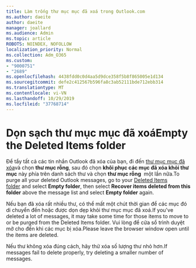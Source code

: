 ```yaml
---
title: Làm trống thư mục mục đã xoá trong Outlook.com
ms.author: daeite
author: daeite
manager: joallard
ms.audience: Admin
ms.topic: article
ROBOTS: NOINDEX, NOFOLLOW
localization_priority: Normal
ms.collection: Adm_O365
ms.custom:
- "9000751"
- "2689"
ms.openlocfilehash: 4438fdd0c0d4aa5d9dce358f5b8f865005e1d134
ms.sourcegitcommit: defe2c412567b596fa8c3ab52111bde712ebb314
ms.translationtype: MT
ms.contentlocale: vi-VN
ms.lasthandoff: 10/29/2019
ms.locfileid: "37768714"
---
```

# <a name="empty-the-deleted-items-folder"></a><span data-ttu-id="5a047-102">Dọn sạch thư mục mục đã xoá</span><span class="sxs-lookup"><span data-stu-id="5a047-102">Empty the Deleted Items folder</span></span>

<span data-ttu-id="5a047-103">Để tẩy tất cả các tin nhắn Outlook đã xóa của bạn, đi đến [thư mục mục đã xóa](https://outlook.live.com/mail/deleteditems)và chọn **thư mục rỗng**, sau đó chọn **khôi phục các mục đã xóa khỏi thư mục** này phía trên danh sách thư và chọn **thư mục rỗng**  một lần nữa.</span><span class="sxs-lookup"><span data-stu-id="5a047-103">To purge all your deleted Outlook messages, go to your [Deleted Items folder](https://outlook.live.com/mail/deleteditems) and select **Empty folder**, then select **Recover items deleted from this folder** above the message list and select **Empty folder** again.</span></span>

<span data-ttu-id="5a047-104">Nếu bạn đã xóa rất nhiều thư, có thể mất một chút thời gian để các mục đó di chuyển đến hoặc được dọn dẹp khỏi thư mục mục đã xoá.</span><span class="sxs-lookup"><span data-stu-id="5a047-104">If you've deleted a lot of messages, it may take some time for those items to move to or be purged from the Deleted Items folder.</span></span> <span data-ttu-id="5a047-105">Vui lòng để cửa sổ trình duyệt mở cho đến khi các mục bị xóa.</span><span class="sxs-lookup"><span data-stu-id="5a047-105">Please leave the browser window open until the items are deleted.</span></span>

<span data-ttu-id="5a047-106">Nếu thư không xóa đúng cách, hãy thử xóa số lượng thư nhỏ hơn.</span><span class="sxs-lookup"><span data-stu-id="5a047-106">If messages fail to delete properly, try deleting a smaller number of messages.</span></span>